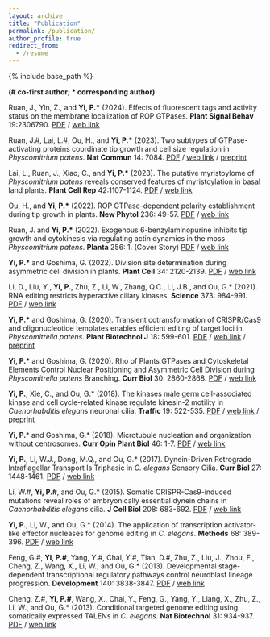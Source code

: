 ```yaml
---
layout: archive
title: "Publication"
permalink: /publication/
author_profile: true
redirect_from:
  - /resume
---
```


{% include base_path %}

<b>(# co-first author; * corresponding author)</b>

Ruan, J., Yin, Z., and <b>Yi, P.*</b> (2024). Effects of fluorescent tags and activity status on the membrane localization of ROP GTPases. <b>Plant Signal Behav</b> 19:2306790. <a href="http://psyi.github.io/files/2024-PSB.pdf">PDF</a> / <a href="https://www.tandfonline.com/doi/full/10.1080/15592324.2024.2306790">web link</a>

Ruan, J.#, Lai, L.#, Ou, H., and <b>Yi, P.*</b> (2023). Two subtypes of GTPase-activating proteins coordinate tip growth and cell size regulation in <I>Physcomitrium patens</I>. <b>Nat Commun</b> 14: 7084. <a href="http://psyi.github.io/files/2023-NC.pdf">PDF</a> / <a href="https://www.nature.com/articles/s41467-023-42879-y">web link</a> / <a href="https://www.biorxiv.org/content/10.1101/2023.06.15.545175v3">preprint</a>

Lai, L., Ruan, J., Xiao, C., and <b>Yi, P.*</b> (2023). The putative myristoylome of <I>Physcomitrium patens</I> reveals conserved features of myristoylation in basal land plants. <b>Plant Cell Rep</b> 42:1107-1124. <a href="http://psyi.github.io/files/2023-PCRE.pdf">PDF</a> / <a href="https://doi.org/10.1007/s00299-023-03016-7">web link</a>

Ou, H., and <b>Yi, P.*</b> (2022). ROP GTPase-dependent polarity establishment during tip growth in plants. <b>New Phytol</b> 236: 49-57. <a href="http://psyi.github.io/files/2022-NP.pdf">PDF</a> / <a href="https://doi.org/10.1111/nph.18373">web link</a>

Ruan, J. and <b>Yi, P.*</b> (2022). Exogenous 6-benzylaminopurine inhibits tip growth and cytokinesis via regulating actin dynamics in the moss <I>Physcomitrium patens</I>. <b>Planta</b> 256: 1. (Cover Story) <a href="http://psyi.github.io/files/2022-Planta.pdf">PDF</a> / <a href="https://doi.org/10.1007/s00425-022-03914-2">web link</a>

<b>Yi, P.*</b> and Goshima, G. (2022). Division site determination during asymmetric cell division in plants. <b>Plant Cell</b> 34: 2120-2139. <a href="http://psyi.github.io/files/2022-PC.pdf">PDF</a> / <a href="https://doi.org/10.1093/plcell/koac069">web link</a>

Li, D., Liu, Y., <b>Yi, P.</b>, Zhu, Z., Li, W., Zhang, Q.C., Li, J.B., and Ou, G.* (2021). RNA editing restricts hyperactive ciliary kinases. <b>Science</b> 373: 984-991. <a href="http://psyi.github.io/files/2021-Science.pdf">PDF</a> / <a href="https://doi.org/10.1126/science.abd8971">web link</a>

<b>Yi, P.*</b> and Goshima, G. (2020). Transient cotransformation of CRISPR/Cas9 and oligonucleotide templates enables efficient editing of target loci in <i>Physcomitrella patens</i>. <b>Plant Biotechnol J</b> 18: 599-601. <a href="http://psyi.github.io/files/2020-PBJ.pdf">PDF</a> / <a href="https://doi.org/10.1111/pbi.13238">web link</a> / <a href="https://www.biorxiv.org/content/10.1101/643692v1">preprint</a>

<b>Yi, P.*</b> and Goshima, G. (2020). Rho of Plants GTPases and Cytoskeletal Elements Control Nuclear Positioning and Asymmetric Cell Division during <i>Physcomitrella patens</i> Branching. <b>Curr Biol</b> 30: 2860-2868. <a href="http://psyi.github.io/files/2020-CB.pdf">PDF</a> / <a href="https://doi.org/10.1016/j.cub.2020.05.022">web link</a>

<b>Yi, P.</b>, Xie, C., and Ou, G.* (2018). The kinases male germ cell-associated kinase and cell cycle-related kinase regulate kinesin-2 motility in <i>Caenorhabditis elegans</i> neuronal cilia. <b>Traffic</b> 19: 522-535. <a href="http://psyi.github.io/files/2018-Traffic.pdf">PDF</a> / <a href="https://doi.org/10.1111/tra.12572">web link</a> / <a href="https://www.biorxiv.org/content/10.1101/209221v1">preprint</a>

<b>Yi, P.</b>* and Goshima, G.* (2018). Microtubule nucleation and organization without centrosomes. <b>Curr Opin Plant Biol</b> 46: 1-7. <a href="http://psyi.github.io/files/2018-COPB.pdf">PDF</a> / <a href="https://doi.org/10.1016/j.pbi.2018.06.004">web link</a>

<b>Yi, P.</b>, Li, W.J., Dong, M.Q., and Ou, G.* (2017). Dynein-Driven Retrograde Intraflagellar Transport Is Triphasic in <i>C. elegans</i> Sensory Cilia. <b>Curr Biol</b> 27: 1448-1461. <a href="http://psyi.github.io/files/2017-CB.pdf">PDF</a> / <a href="https://doi.org/10.1016/j.cub.2017.04.015">web link</a>

Li, W.#, <b>Yi, P.#</b>, and Ou, G.* (2015). Somatic CRISPR-Cas9-induced mutations reveal roles of embryonically essential dynein chains in <i>Caenorhabditis elegans</i> cilia. <b>J Cell Biol</b> 208: 683-692. <a href="http://psyi.github.io/files/2015-JCB.pdf">PDF</a> / <a href="https://doi.org/10.1083/jcb.201411041">web link</a>

<b>Yi, P.</b>, Li, W., and Ou, G.* (2014). The application of transcription activator-like effector nucleases for genome editing in <i>C. elegans</i>. <b>Methods</b> 68: 389-396. <a href="http://psyi.github.io/files/2014-Methods.pdf">PDF</a> / <a href="https://doi.org/10.1016/j.ymeth.2014.04.013">web link</a>

Feng, G.#, <b>Yi, P.#</b>, Yang, Y.#, Chai, Y.#, Tian, D.#, Zhu, Z., Liu, J., Zhou, F., Cheng, Z., Wang, X., Li, W., and Ou, G.* (2013). Developmental stage-dependent transcriptional regulatory pathways control neuroblast lineage progression. <b>Development</b> 140: 3838-3847. <a href="http://psyi.github.io/files/2013-Dev.pdf">PDF</a> / <a href="https://doi.org/10.1242/dev.098723">web link</a>

Cheng, Z.#, <b>Yi, P.#</b>, Wang, X., Chai, Y., Feng, G., Yang, Y., Liang, X., Zhu, Z., Li, W., and Ou, G.* (2013). Conditional targeted genome editing using somatically expressed TALENs in <i>C. elegans</i>. <b>Nat Biotechnol</b> 31: 934-937. <a href="http://psyi.github.io/files/2013-NBT.pdf">PDF</a> / <a href="https://doi.org/10.1038/nbt.2674">web link</a>
 
